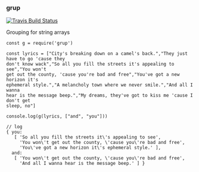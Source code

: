 ### grup

[![Travis Build
Status](https://img.shields.io/travis/indatawetrust/grup.svg)](https://travis-ci.org/indatawetrust/grup)

Grouping for string arrays

```
const g = require('grup')

const lyrics = ["City's breaking down on a camel's back.","They just have to go 'cause they
don't know wack","So all you fill the streets it's appealing to see","You won't
get out the county, 'cause you're bad and free","You've got a new horizon it's
ephemeral style.","A melancholy town where we never smile.","And all I wanna
hear is the message beep.","My dreams, they've got to kiss me 'cause I don't get
sleep, no"]

console.log(g(lyrics, ["and", "you"]))

// log
{ you:
   [ 'So all you fill the streets it\'s appealing to see',
     'You won\'t get out the county, \'cause you\'re bad and free',
     'You\'ve got a new horizon it\'s ephemeral style.' ],
  and:
   [ 'You won\'t get out the county, \'cause you\'re bad and free',
     'And all I wanna hear is the message beep.' ] }
```
